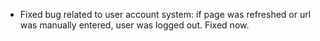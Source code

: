 - Fixed bug related to user account system: if page was refreshed or url was manually entered, user was logged out. Fixed now.
